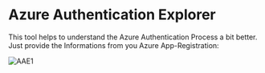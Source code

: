 # Azure Authentication Explorer
This tool helps to understand the Azure Authentication Process a bit better.  
Just provide the Informations from you Azure App-Registration: 

![AAE1](/AzureAuthenticationExplorer/AzureAuthenticationExplorerUI/AzureAuthenticationExplorerUI/Assets/AAE_1.png)
